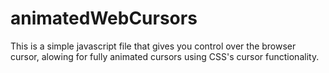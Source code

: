 # animatedWebCursors
 This is a simple javascript file that gives you control over the browser cursor, alowing for fully animated cursors using CSS's cursor functionality.
